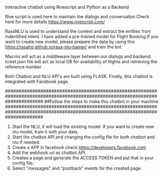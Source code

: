 Interactive chatbot using Rivescript and Python as a Backend

Rive script is used here to maintain the dialogs and conversation
Check here for more details https://www.rivescript.com/

RasaNLU is used to understand the context and extract the entities from indentified intent.
I have added a pre-trained model for Flight Booking.If you want to create new model, please prepare the data by using this
https://rasahq.github.io/rasa-nlu-trainer/ and train the bot.

Macros will act as a middleware layer between our dialogs and backend.
ticket.json file will act as local DB for availability of flights and retrieving the reference number 

Both Chatbot and NLU API's are built using FLASK.
Finally, this chatbot is integrated with Facebook page.

##############################################################################################################################
##Follow the steps to make this chatbot in your machine
##############################################################################################################################
1. Start the NLU, it will load the existing model. If you want to create new nlu model, train it with your data.
2. Start the chatbot API and changing the config file for both chatbot and nlu if needed.
3. Create a APP in facebook check https://developers.facebook.com 
4. Add the webhook url as chatbot API.
5. Createa a page and generate the ACCESS TOKEN and put that in your config file.
6. Select "messages" and "postback" events for the created page.


